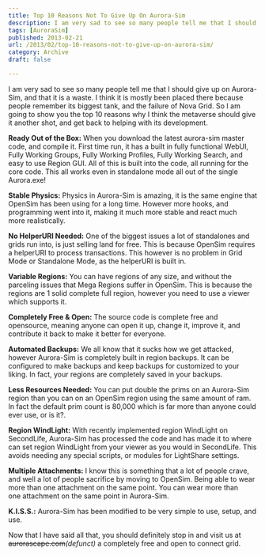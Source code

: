```yaml
---
title: Top 10 Reasons Not To Give Up On Aurora-Sim
description: I am very sad to see so many people tell me that I should give up on Aurora-Sim, and that it is a waste. I think it is mostly been placed there because people remember its biggest tank, and the failure of Nova Grid.
tags: [AuroraSim]
published: 2013-02-21
url: /2013/02/top-10-reasons-not-to-give-up-on-aurora-sim/
category: Archive
draft: false

---
```

I am very sad to see so many people tell me that I should give up on Aurora-Sim, and that it is a waste. I think it is mostly been placed there because people remember its biggest tank, and the failure of Nova Grid. So I am going to show you the top 10 reasons why I think the metaverse should give it another shot, and get back to helping with its development.
  
**Ready Out of the Box:** When you download the latest aurora-sim master code, and compile it. First time run, it has a built in fully functional WebUI, Fully Working Groups, Fully Working Profiles, Fully Working Search, and easy to use Region GUI. All of this is built into the code, all running for the core code. This all works even in standalone mode all out of the single Aurora.exe!

**Stable Physics:** Physics in Aurora-Sim is amazing, it is the same engine that OpenSim has been using for a long time. However more hooks, and programming went into it, making it much more stable and react much more realistically.

**No HelperURI Needed:** One of the biggest issues a lot of standalones and grids run into, is just selling land for free. This is because OpenSim requires a helperURI to process transactions. This however is no problem in Grid Mode or Standalone Mode, as the helperURI is built in.

**Variable Regions:** You can have regions of any size, and without the parceling issues that Mega Regions suffer in OpenSim. This is because the regions are 1 solid complete full region, however you need to use a viewer which supports it.

**Completely Free & Open:** The source code is complete free and opensource, meaning anyone can open it up, change it, improve it, and contribute it back to make it better for everyone.

**Automated Backups:** We all know that it sucks how we get attacked, however Aurora-Sim is completely built in region backups. It can be configured to make backups and keep backups for customized to your liking. In fact, your regions are completely saved in your backups.

**Less Resources Needed:** You can put double the prims on an Aurora-Sim region than you can on an OpenSim region using the same amount of ram. In fact the default prim count is 80,000 which is far more than anyone could ever use, or is it?.

**Region WindLight:** With recently implemented region WindLight on SecondLife, Aurora-Sim has processed the code and has made it to where can set region WindLight from your viewer as you would in SecondLife. This avoids needing any special scripts, or modules for LightShare settings.

**Multiple Attachments:** I know this is something that a lot of people crave, and well a lot of people sacrifice by moving to OpenSim. Being able to wear more than one attachment on the same point. You can wear more than one attachment on the same point in Aurora-Sim.

**K.I.S.S.:** Aurora-Sim has been modified to be very simple to use, setup, and use.

Now that I have said all that, you should definitely stop in and visit us at ~~aurorascape.com~~_(defunct)_ a completely free and open to connect grid.
